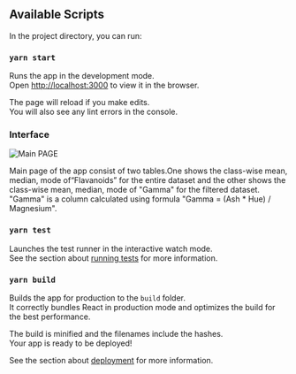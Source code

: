 ## Available Scripts

In the project directory, you can run:

### `yarn start`

Runs the app in the development mode.\
Open [http://localhost:3000](http://localhost:3000) to view it in the browser.

The page will reload if you make edits.\
You will also see any lint errors in the console.

### Interface

![Main PAGE](../public/Capture.PNG "main page")

Main page of the app consist of two tables.One shows the class-wise mean, median, mode of“Flavanoids” for the entire dataset and the other shows the class-wise mean, median, mode of "Gamma" for the filtered dataset.
"Gamma" is a column calculated using formula "Gamma = (Ash \* Hue) / Magnesium".

### `yarn test`

Launches the test runner in the interactive watch mode.\
See the section about [running tests](https://facebook.github.io/create-react-app/docs/running-tests) for more information.

### `yarn build`

Builds the app for production to the `build` folder.\
It correctly bundles React in production mode and optimizes the build for the best performance.

The build is minified and the filenames include the hashes.\
Your app is ready to be deployed!

See the section about [deployment](https://facebook.github.io/create-react-app/docs/deployment) for more information.
